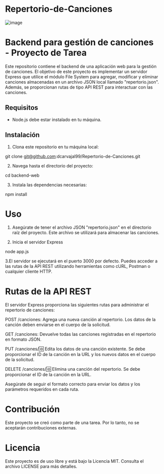 # Repertorio-de-Canciones

![image](https://github.com/dcarvajal99/Repertorio-de-Canciones/assets/113071563/24b8755f-5c8f-4c48-9ca9-4a81894e76eb)

# Backend para gestión de canciones - Proyecto de Tarea

Este repositorio contiene el backend de una aplicación web para la gestión de canciones. El objetivo de este proyecto es implementar un servidor Express que utilice el módulo File System para agregar, modificar y eliminar canciones almacenadas en un archivo JSON local llamado "repertorio.json". Además, se proporcionan rutas de tipo API REST para interactuar con las canciones.

## Requisitos

- Node.js debe estar instalado en tu máquina.

## Instalación

1. Clona este repositorio en tu máquina local:

git clone git@github.com:dcarvajal99/Repertorio-de-Canciones.git

2. Navega hasta el directorio del proyecto:

cd backend-web

3. Instala las dependencias necesarias:

npm install

# Uso
1. Asegúrate de tener el archivo JSON "repertorio.json" en el directorio raíz del proyecto. Este archivo se utilizará para almacenar las canciones.

2. Inicia el servidor Express

node app.js

3.El servidor se ejecutará en el puerto 3000 por defecto. Puedes acceder a las rutas de la API REST utilizando herramientas como cURL, Postman o cualquier cliente HTTP.

# Rutas de la API REST

El servidor Express proporciona las siguientes rutas para administrar el repertorio de canciones:

POST /canciones: Agrega una nueva canción al repertorio. Los datos de la canción deben enviarse en el cuerpo de la solicitud.

GET /canciones: Devuelve todas las canciones registradas en el repertorio en formato JSON.

PUT /canciones/:id: Edita los datos de una canción existente. Se debe proporcionar el ID de la canción en la URL y los nuevos datos en el cuerpo de la solicitud.

DELETE /canciones/:id: Elimina una canción del repertorio. Se debe proporcionar el ID de la canción en la URL.

Asegúrate de seguir el formato correcto para enviar los datos y los parámetros requeridos en cada ruta.

# Contribución
Este proyecto se creó como parte de una tarea. Por lo tanto, no se aceptarán contribuciones externas.

# Licencia
Este proyecto es de uso libre y está bajo la Licencia MIT. Consulta el archivo LICENSE para más detalles.




